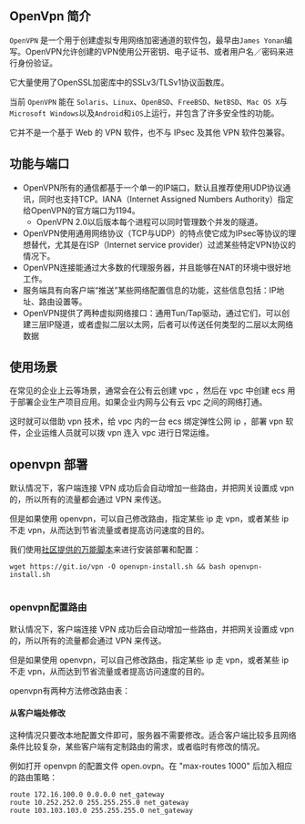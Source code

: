 ## OpenVpn 简介



`OpenVPN` 是一个用于创建虚拟专用网络加密通道的软件包，最早由`James Yonan`编写。OpenVPN允许创建的VPN使用公开密钥、电子证书、或者用户名／密码来进行身份验证。

它大量使用了OpenSSL加密库中的SSLv3/TLSv1协议函数库。

当前 `OpenVPN` 能在 `Solaris`、`Linux`、`OpenBSD`、`FreeBSD`、`NetBSD`、`Mac OS X`与`Microsoft Windows`以及`Android`和`iOS`上运行，并包含了许多安全性的功能。

它并不是一个基于 Web 的 VPN 软件，也不与 IPsec 及其他 VPN 软件包兼容。



## 功能与端口



- OpenVPN所有的通信都基于一个单一的IP端口，默认且推荐使用UDP协议通讯，同时也支持TCP。IANA（Internet Assigned Numbers Authority）指定给OpenVPN的官方端口为1194。
  - OpenVPN 2.0以后版本每个进程可以同时管理数个并发的隧道。
- OpenVPN使用通用网络协议（TCP与UDP）的特点使它成为IPsec等协议的理想替代，尤其是在ISP（Internet service provider）过滤某些特定VPN协议的情况下。
- OpenVPN连接能通过大多数的代理服务器，并且能够在NAT的环境中很好地工作。
- 服务端具有向客户端“推送”某些网络配置信息的功能，这些信息包括：IP地址、路由设置等。
- OpenVPN提供了两种虚拟网络接口：通用Tun/Tap驱动，通过它们，可以创建三层IP隧道，或者虚拟二层以太网，后者可以传送任何类型的二层以太网络数据



## 使用场景



在常见的企业上云等场景，通常会在公有云创建 vpc ，然后在 vpc 中创建 ecs 用于部署企业生产项目应用。如果企业内网与公有云 vpc 之间的网络打通。

这时就可以借助 vpn 技术，给 vpc 内的一台 ecs 绑定弹性公网 ip ，部署 vpn 软件，企业运维人员就可以拨 vpn 连入 vpc 进行日常运维。



## openvpn 部署



默认情况下，客户端连接 VPN 成功后会自动增加一些路由，并把网关设置成 vpn 的，所以所有的流量都会通过 VPN 来传送。

但是如果使用 openvpn，可以自己修改路由，指定某些 ip 走 vpn，或者某些 ip 不走 vpn，从而达到节省流量或者提高访问速度的目的。



我们使用[社区提供的万能脚本](https://github.com/Nyr/openvpn-install)来进行安装部署和配置：

```shell
wget https://git.io/vpn -O openvpn-install.sh && bash openvpn-install.sh


```





### openvpn配置路由

默认情况下，客户端连接 VPN 成功后会自动增加一些路由，并把网关设置成 vpn 的，所以所有的流量都会通过 VPN 来传送。

但是如果使用 openvpn，可以自己修改路由，指定某些 ip 走 vpn，或者某些 ip 不走 vpn，从而达到节省流量或者提高访问速度的目的。

openvpn有两种方法修改路由表：



#### 从客户端处修改

这种情况只要改本地配置文件即可，服务器不需要修改。适合客户端比较多且网络条件比较复杂，某些客户端有定制路由的需求，或者临时有修改的情况。

例如打开 openvpn 的配置文件 open.ovpn。在 "max-routes 1000" 后加入相应的路由策略：



```
route 172.16.100.0 0.0.0.0 net_gateway
route 10.252.252.0 255.255.255.0 net_gateway
route 103.103.103.0 255.255.255.0 net_gateway
```













